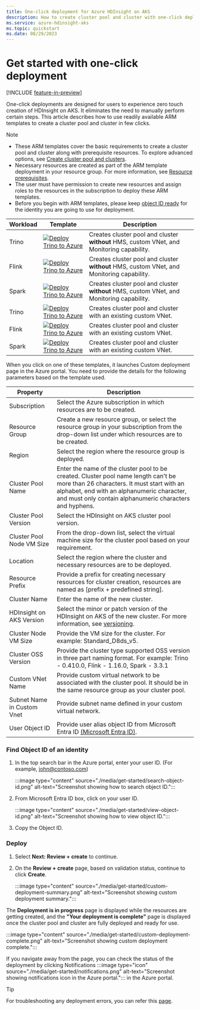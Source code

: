 ```yaml
---
title: One-click deployment for Azure HDInsight on AKS 
description: How to create cluster pool and cluster with one-click deployment on Azure HDInsight on AKS.
ms.service: azure-hdinsight-aks
ms.topic: quickstart
ms.date: 08/29/2023
---
```


# Get started with one-click deployment 

[!INCLUDE [feature-in-preview](includes/feature-in-preview.md)]


One-click deployments are designed for users to experience zero touch creation of HDInsight on AKS. It eliminates the need to manually perform certain steps. 
This article describes how to use readily available ARM templates to create a cluster pool and cluster in few clicks. 

> [!NOTE]
> - These ARM templates cover the basic requirements to create a cluster pool and cluster along with prerequisite resources. To explore advanced options, see [Create cluster pool and clusters](quickstart-create-cluster.md).
> - Necessary resources are created as part of the ARM template deployment in your resource group. For more information, see [Resource prerequisites](quickstart-prerequisites-resources.md).  
> - The user must have permission to create new resources and assign roles to the resources in the subscription to deploy these ARM templates. 
> - Before you begin with ARM templates, please keep [object ID ready](#find-object-id-of-an-identity) for the identity you are going to use for deployment.

|Workload|Template|Description|
|---|---|---|
|Trino| [![Deploy Trino to Azure](https://aka.ms/deploytoazurebutton)](https://portal.azure.com/#create/Microsoft.Template/uri/https%3A%2F%2Fraw.githubusercontent.com%2FAzure-Samples%2Fhdinsight-aks%2Fmain%2FARM%2520templates%2FoneClickTrino.json) | Creates cluster pool and cluster **without** HMS, custom VNet, and Monitoring capability.|
|Flink|[![Deploy Trino to Azure](https://aka.ms/deploytoazurebutton)](https://portal.azure.com/#create/Microsoft.Template/uri/https%3A%2F%2Fraw.githubusercontent.com%2FAzure-Samples%2Fhdinsight-aks%2Fmain%2FARM%2520templates%2FoneClickFlink.json) | Creates cluster pool and cluster **without** HMS, custom VNet, and Monitoring capability.|
|Spark| [![Deploy Trino to Azure](https://aka.ms/deploytoazurebutton)](https://portal.azure.com/#create/Microsoft.Template/uri/https%3A%2F%2Fraw.githubusercontent.com%2FAzure-Samples%2Fhdinsight-aks%2Fmain%2FARM%2520templates%2FoneClickSpark.json) | Creates cluster pool and cluster **without** HMS, custom VNet, and Monitoring capability.|
|Trino|[![Deploy Trino to Azure](https://aka.ms/deploytoazurebutton)](https://portal.azure.com/#create/Microsoft.Template/uri/https%3A%2F%2Fraw.githubusercontent.com%2FAzure-Samples%2Fhdinsight-aks%2Fmain%2FARM%2520templates%2FoneClickTrino_WithVnet.json) | Creates cluster pool and cluster with an existing custom VNet.|
|Flink| [![Deploy Trino to Azure](https://aka.ms/deploytoazurebutton)](https://portal.azure.com/#create/Microsoft.Template/uri/https%3A%2F%2Fraw.githubusercontent.com%2FAzure-Samples%2Fhdinsight-aks%2Fmain%2FARM%2520templates%2FoneClickFlink_WithVnet.json) | Creates cluster pool and cluster with an existing custom VNet.|
|Spark| [![Deploy Trino to Azure](https://aka.ms/deploytoazurebutton)](https://portal.azure.com/#create/Microsoft.Template/uri/https%3A%2F%2Fraw.githubusercontent.com%2FAzure-Samples%2Fhdinsight-aks%2Fmain%2FARM%2520templates%2FoneClickSpark_WithVnet.json)| Creates cluster pool and cluster with an existing custom VNet.|

When you click on one of these templates, it launches Custom deployment page in the Azure portal. You need to provide the details for the following parameters based on the template used. 

|**Property**|**Description**|
|---|---|
|Subscription| Select the Azure subscription in which resources are to be created.|
|Resource Group|Create a new resource group, or select the resource group in your subscription from the drop-down list under which resources are to be created.|
|Region|Select the region where the resource group is deployed.|
|Cluster Pool Name| Enter the name of the cluster pool to be created. Cluster pool name length can't be more than 26 characters. It must start with an alphabet, end with an alphanumeric character, and must only contain alphanumeric characters and hyphens.|
|Cluster Pool Version| Select the HDInsight on AKS cluster pool version. |
|Cluster Pool Node VM Size|From the drop-down list, select the virtual machine size for the cluster pool based on your requirement.|
|Location|Select the region where the cluster and necessary resources are to be deployed.|
|Resource Prefix|Provide a prefix for creating necessary resources for cluster creation, resources are named as [prefix + predefined string].|
|Cluster Name |Enter the name of the new cluster.|
|HDInsight on AKS Version | Select the minor or patch version of the HDInsight on AKS of the new cluster. For more information, see [versioning](./versions.md).|
|Cluster Node VM Size |Provide the VM size for the cluster. For example: Standard_D8ds_v5.|
|Cluster OSS Version |Provide the cluster type supported OSS version in three part naming format. For example: Trino - 0.410.0, Flink - 1.16.0, Spark - 3.3.1|
|Custom VNet Name |Provide custom virtual network to be associated with the cluster pool. It should be in the same resource group as your cluster pool. |
|Subnet Name in Custom Vnet |Provide subnet name defined in your custom virtual network. |
|User Object ID| Provide user alias object ID from Microsoft Entra ID [(Microsoft Entra ID)](https://www.microsoft.com/security/business/identity-access/azure-active-directory).|
   
 ### Find Object ID of an identity
 
 1. In the top search bar in the Azure portal, enter your user ID. (For example, john@contoso.com)

    :::image type="content" source="./media/get-started/search-object-id.png" alt-text="Screenshot showing how to search object ID.":::
   
 2. From Microsoft Entra ID box, click on your user ID.
    
    :::image type="content" source="./media/get-started/view-object-id.png" alt-text="Screenshot showing how to view object ID.":::
    
 1. Copy the Object ID.
 
 ### Deploy
 
 1. Select **Next: Review + create** to continue.
 1. On the **Review + create** page, based on validation status, continue to click **Create**.

    :::image type="content" source="./media/get-started/custom-deployment-summary.png" alt-text="Screenshot showing custom deployment summary.":::

   The **Deployment is in progress** page is displayed while the resources are getting created, and the **"Your deployment is complete"**  page is displayed once the cluster pool and cluster are fully deployed and ready for use.

   :::image type="content" source="./media/get-started/custom-deployment-complete.png" alt-text="Screenshot showing custom deployment complete.":::

   

   If you navigate away from the page, you can check the status of the deployment by clicking Notifications :::image type="icon" source="./media/get-started/notifications.png" alt-text="Screenshot showing notifications icon in the Azure portal."::: in the Azure portal.
   
   > [!TIP]
   >
   > For troubleshooting any deployment errors, you can refer this [page](./create-cluster-error-dictionary.md).
    
